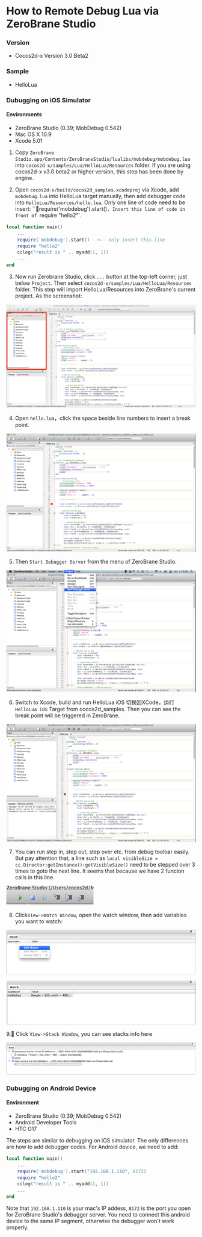 How to Remote Debug Lua via ZeroBrane Studio
===========================================

### Version

* Cocos2d-x Version 3.0 Beta2

### Sample

* HelloLua

### Dubugging on iOS Simulator

#### Environments

* ZeroBrane Studio (0.39; MobDebug 0.542)
* Mac OS X 10.9
* Xcode 5.01

1. Copy `ZeroBrane Studio.app/Contents/ZeroBraneStudio/lualibs/mobdebug/mobdebug.lua` into `cocos2d-x/samples/Lua/HelloLua/Resources` folder. If you are using cocos2d-x v3.0 beta2 or higher version, this step has been done by engine.

2. Open `cocos2d-x/build/cocos2d_samples.xcodeproj` via Xcode, add `mobdebug.lua` into HelloLua target manually, then add debugger code into `HelloLua/Resources/hello.lua`. Only one line of code need to be insert: ``require('mobdebug').start()`. Insert this line of code in front of `require "hello2"`.

```lua
local function main()
	...
	require('mobdebug').start() --<-- only insert this line
    require "hello2"
    cclog("result is " .. myadd(1, 1))
    ...
end    
```

3. Now run Zerobrane Studio, click `...` button at the top-left corner, just below `Project`. Then select `cocos2d-x/samples/Lua/HelloLua/Resources` folder. This step will import HelloLua/Resources into ZeroBrane's current project. As the screenshot:

![importResource.png](res/importResource.png)

4. Open `hello.lua`，click the space beside line numbers to insert a break point.

![insertBreakPoint.png](res/insertBreakPoint.png)

5. Then `Start Debugger Server` from the menu of ZeroBrane Studio.

![startDebuggerServer.png](res/startDebuggerServer.png)

6. Switch to Xcode, build and run HelloLua iOS 切换回XCode，运行`HelloLua iOS` Target from cocos2d_samples. Then you can see the break point will be triggered in ZeroBrane.

![enterBreakPoint.png](res/enterBreakPoint.png)

7. You can run step in, step out, step over etc. from debug toolbar easily. But pay attention that, a line such as `local visibleSize = cc.Director:getInstance():getVisibleSize()` need to be stepped over 3 times to goto the next line. It seems that because we have 2 funcion calls in this line.

![debugBar.png](res/debugBar.png)

8. Click`View->Watch Window`, open the watch window, then add variables you want to watch:

![watchWindow.png](res/watchWindow.png)

![watchValue.png](res/watchValue.png)

9. Click `View->Stack Window`, you can see stacks info here

![stackInfo.png](res/stackInfo.png)

### Dubugging on Android Device

#### Environment

* ZeroBrane Studio (0.39; MobDebug 0.542)
* Android Developer Tools
* HTC G17

The steps are similar to debugging on iOS simulator. The only differences are how to add debugger codes. For Android device, we need to add:

```lua
local function main()
	...
	require('mobdebug').start("192.168.1.110", 8172)
    require "hello2"
    cclog("result is " .. myadd(1, 1))
    ...
end
```

Note that `192.168.1.110` is your mac's IP addess, `8172` is the port you open for ZeroBrane Studio's debugger server. You need to connect this android device to the same IP segment, otherwise the debugger won't work properly. 


